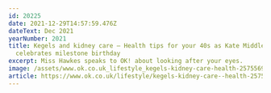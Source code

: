 ```yaml
---
id: 20225
date: 2021-12-29T14:57:59.476Z
dateText: Dec 2021
yearNumber: 2021
title: Kegels and kidney care – Health tips for your 40s as Kate Middleton
  celebrates milestone birthday
excerpt: Miss Hawkes speaks to OK! about looking after your eyes.
image: /assets/www.ok.co.uk_lifestyle_kegels-kidney-care-health-25755697.png
article: https://www.ok.co.uk/lifestyle/kegels-kidney-care--health-25755697
---
```

